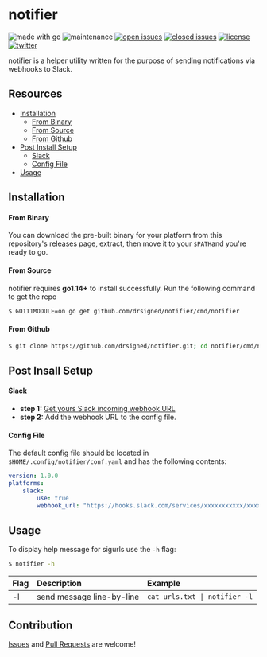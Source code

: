 # notifier

![made with go](https://img.shields.io/badge/made%20with-Go-0040ff.svg) ![maintenance](https://img.shields.io/badge/maintained%3F-yes-0040ff.svg) [![open issues](https://img.shields.io/github/issues-raw/drsigned/notifier.svg?style=flat&color=0040ff)](https://github.com/drsigned/notifier/issues?q=is:issue+is:open) [![closed issues](https://img.shields.io/github/issues-closed-raw/drsigned/notifier.svg?style=flat&color=0040ff)](https://github.com/drsigned/notifier/issues?q=is:issue+is:closed) [![license](https://img.shields.io/badge/License-MIT-gray.svg?colorB=0040FF)](https://github.com/drsigned/notifier/blob/master/LICENSE) [![twitter](https://img.shields.io/badge/twitter-@drsigned-0040ff.svg)](https://twitter.com/drsigned)

notifier is a helper utility written for the purpose of sending notifications via webhooks to Slack.

## Resources

* [Installation](#installation)
    * [From Binary](#from-binary)
    * [From Source](#from-source)
    * [From Github](#from-github)
* [Post Install Setup](#post-install-setup)
    * [Slack](#slack)
    * [Config File](#config-file)
* [Usage](#usage)

## Installation

#### From Binary

You can download the pre-built binary for your platform from this repository's [releases](https://github.com/drsigned/notifier/releases/) page, extract, then move it to your `$PATH`and you're ready to go.

#### From Source

notifier requires **go1.14+** to install successfully. Run the following command to get the repo

```bash
$ GO111MODULE=on go get github.com/drsigned/notifier/cmd/notifier
```

#### From Github

```bash
$ git clone https://github.com/drsigned/notifier.git; cd notifier/cmd/notifier/; go build; mv notifier /usr/local/bin/; notifier -h
```

## Post Insall Setup 

#### Slack

* __step 1:__ [Get yours Slack incoming webhook URL](https://slack.com/intl/en-id/help/articles/115005265063-Incoming-webhooks-for-Slack)
* __step 2:__ Add the webhook URL to the config file.

#### Config File

The default config file should be located in `$HOME/.config/notifier/conf.yaml` and has the following contents:

```yaml
version: 1.0.0
platforms:
    slack:
        use: true
        webhook_url: "https://hooks.slack.com/services/xxxxxxxxxxx/xxxxxxxxxxx/xxxxxxxxxxx"
```

## Usage

To display help message for sigurls use the `-h` flag:

```bash
$ notifier -h
```

| Flag | Description               | Example                                 |
| :--- | :------------------------- | :-------------------------------------- |
| -l   | send message line-by-line | `cat urls.txt \| notifier -l`           |

## Contribution

[Issues](https://github.com/drsigned/notifier/issues) and [Pull Requests](https://github.com/drsigned/notifier/pulls) are welcome!